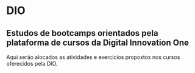 # DIO
## Estudos de bootcamps orientados pela plataforma de cursos da Digital Innovation One

Aqui serão alocados as atividades e exercícios propostos nos cursos oferecidos pela DIO. 

